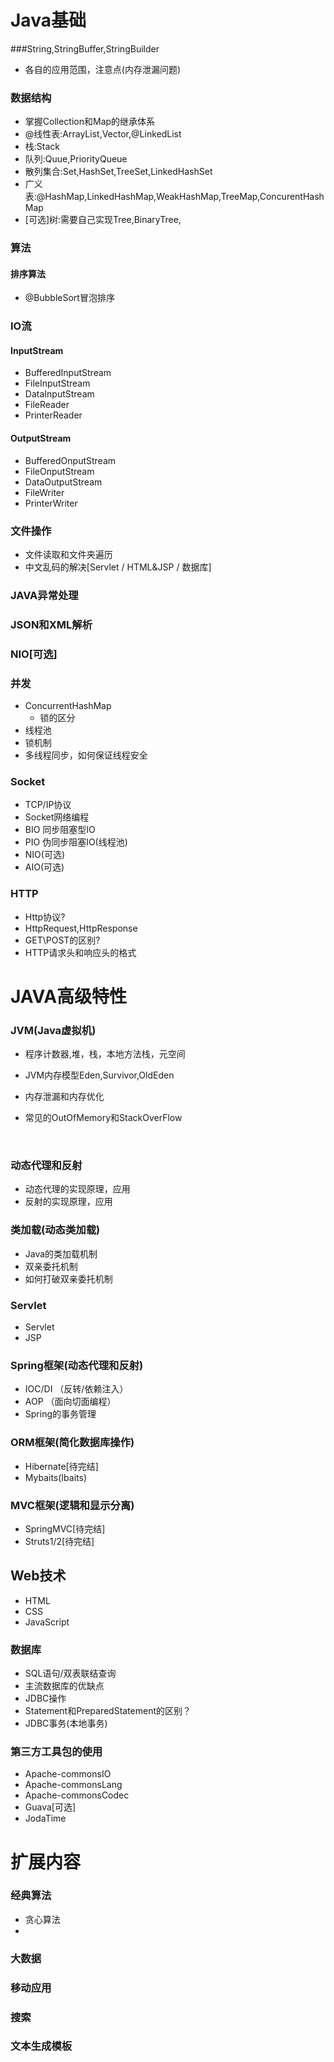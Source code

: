 # Java基础

###String,StringBuffer,StringBuilder

- 各自的应用范围，注意点(内存泄漏问题)

### 数据结构

- 掌握Collection和Map的继承体系
- @线性表:ArrayList,Vector,@LinkedList
- 栈:Stack
- 队列:Quue,PriorityQueue
- 散列集合:Set,HashSet,TreeSet,LinkedHashSet
- 广义表:@HashMap,LinkedHashMap,WeakHashMap,TreeMap,ConcurentHashMap
- [可选]树:需要自己实现Tree,BinaryTree,

### 算法

#### 排序算法

- @BubbleSort冒泡排序

### IO流

#### InputStream

- BufferedInputStream
- FileInputStream
- DataInputStream
- FileReader
- PrinterReader

#### OutputStream

- BufferedOnputStream
- FileOnputStream
- DataOutputStream
- FileWriter
- PrinterWriter

### 文件操作

- 文件读取和文件夹遍历
- 中文乱码的解决[Servlet / HTML&JSP / 数据库]

### JAVA异常处理

### JSON和XML解析

### NIO[可选] 

### 并发

- ConcurrentHashMap
  - 锁的区分
- 线程池
- 锁机制
- 多线程同步，如何保证线程安全

### Socket

- TCP/IP协议
- Socket网络编程
- BIO 同步阻塞型IO
- PIO 伪同步阻塞IO(线程池)
- NIO(可选)
- AIO(可选)

### HTTP

- Http协议?
- HttpRequest,HttpResponse
- GET\POST的区别?
- HTTP请求头和响应头的格式



# JAVA高级特性

### JVM(Java虚拟机)

- 程序计数器,堆，栈，本地方法栈，元空间

- JVM内存模型Eden,Survivor,OldEden

- 内存泄漏和内存优化

- 常见的OutOfMemory和StackOverFlow

  ​

### 动态代理和反射

- 动态代理的实现原理，应用
- 反射的实现原理，应用

### 类加载(动态类加载)

- Java的类加载机制
- 双亲委托机制
- 如何打破双亲委托机制

### Servlet

- Servlet
- JSP

### Spring框架(动态代理和反射)

- IOC/DI （反转/依赖注入）
- AOP      （面向切面编程）
- Spring的事务管理

### ORM框架(简化数据库操作)

- Hibernate[待完结]
- Mybaits(Ibaits)

### MVC框架(逻辑和显示分离)

- SpringMVC[待完结]
- Struts1/2[待完结]

## Web技术

- HTML
- CSS
- JavaScript

### 数据库

- SQL语句/双表联结查询
- 主流数据库的优缺点
- JDBC操作
- Statement和PreparedStatement的区别？
- JDBC事务(本地事务)

### 第三方工具包的使用

- Apache-commonsIO
- Apache-commonsLang
- Apache-commonsCodec
- Guava[可选]
- JodaTime



# 扩展内容

### 经典算法

- 贪心算法
- ​



### 大数据

### 移动应用

### 搜索

### 文本生成模板

